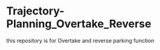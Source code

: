 # Trajectory-Planning_Overtake_Reverse
this repository is for Overtake and reverse parking function

